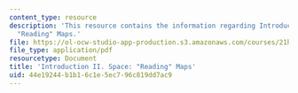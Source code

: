 ```yaml
---
content_type: resource
description: 'This resource contains the information regarding Introduction II. Space:
  "Reading" Maps.'
file: https://ol-ocw-studio-app-production.s3.amazonaws.com/courses/21h-009-the-world-1400-present-spring-2014/44e19244b1b16c1e5ec796c819dd7ac9_MIT21H_009S14_Lec_2.pdf
file_type: application/pdf
resourcetype: Document
title: 'Introduction II. Space: "Reading" Maps'
uid: 44e19244-b1b1-6c1e-5ec7-96c819dd7ac9
---
```

